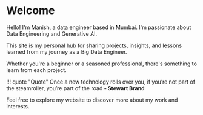 # Welcome

Hello! I'm Manish, a data engineer based in Mumbai. I'm passionate about Data Engineering and Generative AI.

This site is my personal hub for sharing projects, insights, and lessons learned from my journey as a Big Data Engineer.

Whether you're a beginner or a seasoned professional, there's something to learn from each project.

!!! quote "Quote"
    Once a new technology rolls over you, if you’re not part of the steamroller, you’re part of the road **- Stewart Brand**

Feel free to explore my website to discover more about my work and interests.
